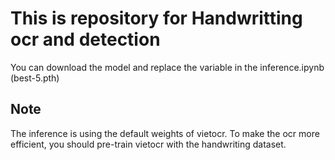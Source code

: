 #  This is repository for Handwritting ocr and detection 
You can download the model and replace the variable in the inference.ipynb (best-5.pth)



## Note
The inference is using the default weights of vietocr. To make the ocr more efficient, you should pre-train vietocr with the handwriting dataset.



